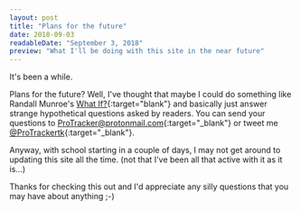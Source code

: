 ```yaml
---
layout: post
title: "Plans for the future"
date: 2018-09-03
readableDate: "September 3, 2018"
preview: "What I'll be doing with this site in the near future"
---
```


It's been a while.

Plans for the future? Well, I've thought that maybe I could do something like Randall Munroe's [What If?](https://what-if.xkcd.com){:target="blank"} and basically just answer strange hypothetical questions asked by readers. You can send your questions to [ProTracker@protonmail.com](mailto:protracker@protonmail.com){:target="_blank"} or tweet me [@ProTrackertk](https://twitter.com/protrackertk){:target="_blank"}.

Anyway, with school starting in a couple of days, I may not get around to updating this site all the time. (not that I've been all that active with it as it is...)

Thanks for checking this out and I'd appreciate any silly questions that you may have about anything ;-)